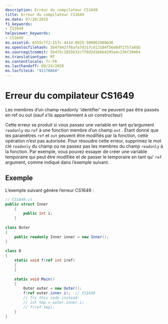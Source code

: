 ```yaml
---
description: Erreur du compilateur CS1649
title: Erreur du compilateur CS1649
ms.date: 07/20/2015
f1_keywords:
- CS1649
helpviewer_keywords:
- CS1649
ms.assetid: 6355c7f2-157c-441d-8925-500062988636
ms.openlocfilehash: 50479437f6afa7d317cd13184f56e0df2757a8db
ms.sourcegitcommit: 5b475c1855b32cf78d2d1bbb4295e4c236f39464
ms.translationtype: MT
ms.contentlocale: fr-FR
ms.lasthandoff: 09/24/2020
ms.locfileid: "91170868"
---
```

# <a name="compiler-error-cs1649"></a>Erreur du compilateur CS1649

Les membres d’un champ readonly 'identifier' ne peuvent pas être passés en ref ou out (sauf s’ils appartiennent à un constructeur)  
  
 Cette erreur se produit si vous passez une variable en tant qu’argument `readonly` ou `ref` à une fonction membre d’un champ `out` . Étant donné que les paramètres `ref` et `out` peuvent être modifiés par la fonction, cette opération n’est pas autorisée. Pour résoudre cette erreur, supprimez le mot clé `readonly` du champ ou ne passez pas les membres du champ `readonly` à la fonction. Par exemple, vous pouvez essayer de créer une variable temporaire qui peut être modifiée et de passer le temporaire en tant qu' `ref` argument, comme indiqué dans l’exemple suivant.  
  
## <a name="example"></a>Exemple  

 L’exemple suivant génère l’erreur CS1649 :  
  
```csharp  
// CS1649.cs  
public struct Inner  
    {  
        public int i;  
    }  
  
class Outer  
{  
    public readonly Inner inner = new Inner();  
}  
  
class D  
{  
    static void f(ref int iref)  
    {  
    }  
  
    static void Main()  
    {  
        Outer outer = new Outer();
        f(ref outer.inner.i);  // CS1649  
        // Try this code instead:  
        // int tmp = outer.inner.i;  
        // f(ref tmp);  
    }  
}  
```
